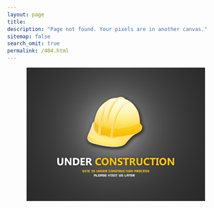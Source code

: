 ```yaml
---
layout: page
title: 
description: "Page not found. Your pixels are in another canvas."
sitemap: false
search_omit: true
permalink: /404.html
---  
```


<p align="center"> <img src="/images/underconst.png" alt="Sorry, the page you were trying is under construction"> 
